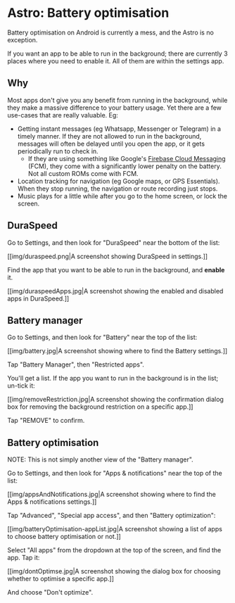 # Astro: Battery optimisation

Battery optimisation on Android is currently a mess, and the Astro is no exception.

If you want an app to be able to run in the background; there are currently 3 places where you need to enable it. All of them are within the settings app.

## Why

Most apps don't give you any benefit from running in the background, while they make a massive difference to your battery usage. Yet there are a few use-cases that are really valuable. Eg:

* Getting instant messages (eg Whatsapp, Messenger or Telegram) in a timely manner. If they are not allowed to run in the background, messages will often be delayed until you open the app, or it gets periodically run to check in.
    * If they are using something like Google's [Firebase Cloud Messaging](https://firebase.google.com/docs/cloud-messaging) (FCM), they come with a significantly lower penalty on the battery. Not all custom ROMs come with FCM.
* Location tracking for navigation (eg Google maps, or GPS Essentials). When they stop running, the navigation or route recording just stops.
* Music plays for a little while after you go to the home screen, or lock the screen.

## DuraSpeed

Go to Settings, and then look for "DuraSpeed" near the bottom of the list:

[[img/duraspeed.png|A screenshot showing DuraSpeed in settings.]]

Find the app that you want to be able to run in the background, and **enable** it.

[[img/duraspeedApps.jpg|A screenshot showing the enabled and disabled apps in DuraSpeed.]]

## Battery manager

Go to Settings, and then look for "Battery" near the top of the list:

[[img/battery.jpg|A screenshot showing where to find the Battery settings.]]

Tap "Battery Manager", then "Restricted apps".

You'll get a list. If the app you want to run in the background is in the list; un-tick it:

[[img/removeRestriction.jpg|A screenshot showing the confirmation dialog box for removing the background restriction on a specific app.]]

Tap "REMOVE" to confirm.

## Battery optimisation

NOTE: This is not simply another view of the "Battery manager".

Go to Settings, and then look for "Apps & notifications" near the top of the list:

[[img/appsAndNotifications.jpg|A screenshot showing where to find the Apps & notifications settings.]]

Tap "Advanced", "Special app access", and then "Battery optimization":

[[img/batteryOptimisation-appList.jpg|A screenshot showing a list of apps to choose battery optimisation or not.]]

Select "All apps" from the dropdown at the top of the screen, and find the app. Tap it:

[[img/dontOptimse.jpg|A screenshot showing the dialog box for choosing whether to optimise a specific app.]]

And choose "Don't optimize".
